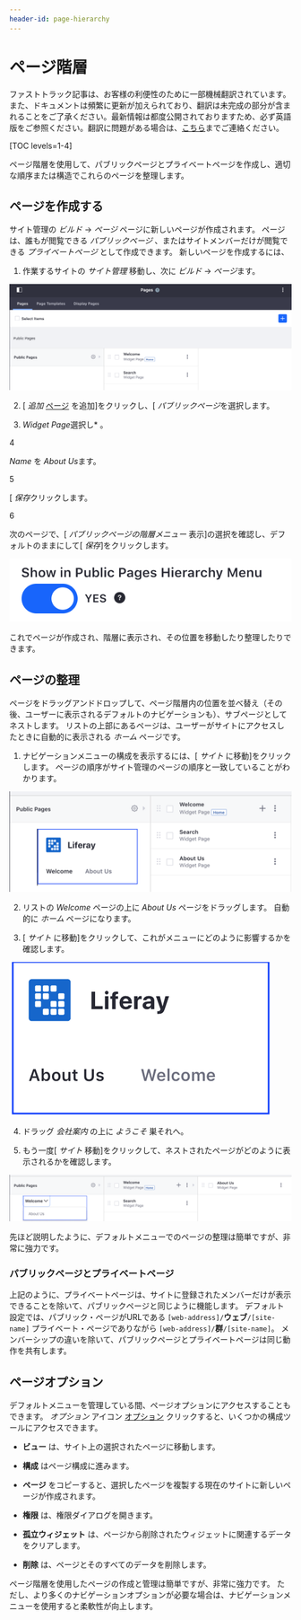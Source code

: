 ```yaml
---
header-id: page-hierarchy
---
```


# ページ階層

<p class="alert alert-info"><span class="wysiwyg-color-blue120">ファストトラック記事は、お客様の利便性のために一部機械翻訳されています。また、ドキュメントは頻繁に更新が加えられており、翻訳は未完成の部分が含まれることをご了承ください。最新情報は都度公開されておりますため、必ず英語版をご参照ください。翻訳に問題がある場合は、<a href="mailto:support-content-jp@liferay.com">こちら</a>までご連絡ください。</span></p>

[TOC levels=1-4]

ページ階層を使用して、パブリックページとプライベートページを作成し、適切な順序または構造でこれらのページを整理します。

## ページを作成する

サイト管理の *ビルド* → *ページ* ページに新しいページが作成されます。 ページは、誰もが閲覧できる *パブリックページ* 、またはサイトメンバーだけが閲覧できる *プライベートページ* として作成できます。 新しいページを作成するには、

1.  作業するサイトの *サイト管理* 移動し、次に *ビルド* → *ページ*ます。

![図1：デフォルトのサイトでは、最初は* Welcome *と非表示の* Search *ページのみが公開ページ階層に存在します。](../../../../images/default-nav-pages.png)

2.  [ *追加* [ページ](../../../../images/icon-add.png) を追加]をクリックし、[ *パブリックページ*を選択します。

3.  *Widget Page*選択し* 。</p></li>

4

*Name* を *About Us*ます。

5

[ *保存*クリックします。

6

次のページで、[ *パブリックページの階層メニュー* 表示]の選択を確認し、デフォルトのままにして[ *保存*]をクリックします。</ol>

![図2：ページを作成すると、デフォルトでそれはサイト階層に追加されます。](../../../../images/page-hierarchy-menu.png)

これでページが作成され、階層に表示され、その位置を移動したり整理したりできます。

## ページの整理

ページをドラッグアンドドロップして、ページ階層内の位置を並べ替え（その後、ユーザーに表示されるデフォルトのナビゲーションも）、サブページとしてネストします。 リストの上部にあるページは、ユーザーがサイトにアクセスしたときに自動的に表示される *ホーム* ページです。

1.  ナビゲーションメニューの構成を表示するには、[ *サイト* に移動]をクリックします。 ページの順序がサイト管理のページの順序と一致していることがわかります。

![図3：サイトの管理とページの順序を確認できます それらがサイトにどのように表示されるか。](../../../../images/navigation-practical1.png)

2.  リストの *Welcome* ページの上に *About Us* ページをドラッグします。 自動的に *ホーム* ページになります。

3.  [ *サイト* に移動]をクリックして、これがメニューにどのように影響するかを確認します。

![図4：* About *がホームページになり、* Welcome *がナビゲーションの2番目になりました。](../../../../images/navigation-practical2.png)

4.  ドラッグ *会社案内* の上に *ようこそ* 巣それへ。

5.  もう一度[ *サイト* 移動]をクリックして、ネストされたページがどのように表示されるかを確認します。

![図5：* About Us *は* Welcome *の下にネストされ、* Welcome *の上にマウスを置くと表示されます。](../../../../images/navigation-practical3.png)

先ほど説明したように、デフォルトメニューでのページの整理は簡単ですが、非常に強力です。

### パブリックページとプライベートページ

上記のように、プライベートページは、サイトに登録されたメンバーだけが表示できることを除いて、パブリックページと同じように機能します。 デフォルト設定では、パブリック・ページがURLである `[web-address]/`**ウェブ**`/[site-name]` プライベート・ページでありながら `[web-address]/`**群**`/[site-name]`。 メンバーシップの違いを除いて、パブリックページとプライベートページは同じ動作を共有します。

## ページオプション

デフォルトメニューを管理している間、ページオプションにアクセスすることもできます。 *オプション* アイコン [オプション](../../../../images/icon-options.png) クリックすると、いくつかの構成ツールにアクセスできます。

  - **ビュー** は、サイト上の選択されたページに移動します。

  - **構成** はページ構成に進みます。

  - **ページ** をコピーすると、選択したページを複製する現在のサイトに新しいページが作成されます。

  - **権限** は、権限ダイアログを開きます。

  - **孤立ウィジェット** は、ページから削除されたウィジェットに関連するデータをクリアします。

  - **削除** は、ページとそのすべてのデータを削除します。

ページ階層を使用したページの作成と管理は簡単ですが、非常に強力です。 ただし、より多くのナビゲーションオプションが必要な場合は、ナビゲーションメニューを使用すると柔軟性が向上します。
